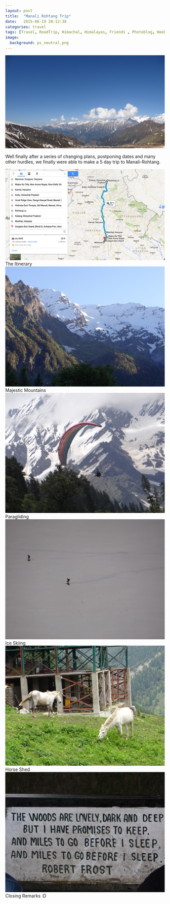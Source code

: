 ```yaml
---
layout: post
title:  "Manali Rohtang Trip"
date:   2015-06-19 20:12:38
categories: travel
tags: [Travel, RoadTrip, Himachal, Himalayas, Friends , Photoblog, WeekendDiaries]
image:
  background: ps_neutral.png
---
```

<img src="/images/manali_trip/1.JPG" alt="">

Well finally after a series of changing plans, postponing dates and many other hurdles, we finally were able to make a 5 day trip to Manali-Rohtang.


<img src="/images/manali_trip/7.png" alt="">
The Itinerary

<img src="/images/manali_trip/2.JPG" alt="">
Majestic Mountains

<img src="/images/manali_trip/3.JPG" alt="">
Paragliding

<img src="/images/manali_trip/4.JPG" alt="">
Ice Skiing

<img src="/images/manali_trip/5.JPG" alt="">
Horse Shed

<img src="/images/manali_trip/6.JPG" alt="">
Closing Remarks :D
